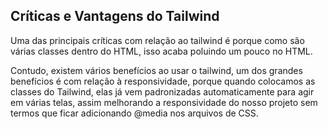 ## Críticas e Vantagens do Tailwind

Uma das principais críticas com relação ao tailwind é porque como são várias classes dentro do HTML, isso acaba poluindo um pouco no HTML.

Contudo, existem vários benefícios ao usar o tailwind, um dos grandes benefícios é com relação à responsividade, porque quando colocamos as classes do Tailwind, elas já vem padronizadas automaticamente para agir em várias telas, assim melhorando a responsividade do nosso projeto sem termos que ficar adicionando @media nos arquivos de CSS.
